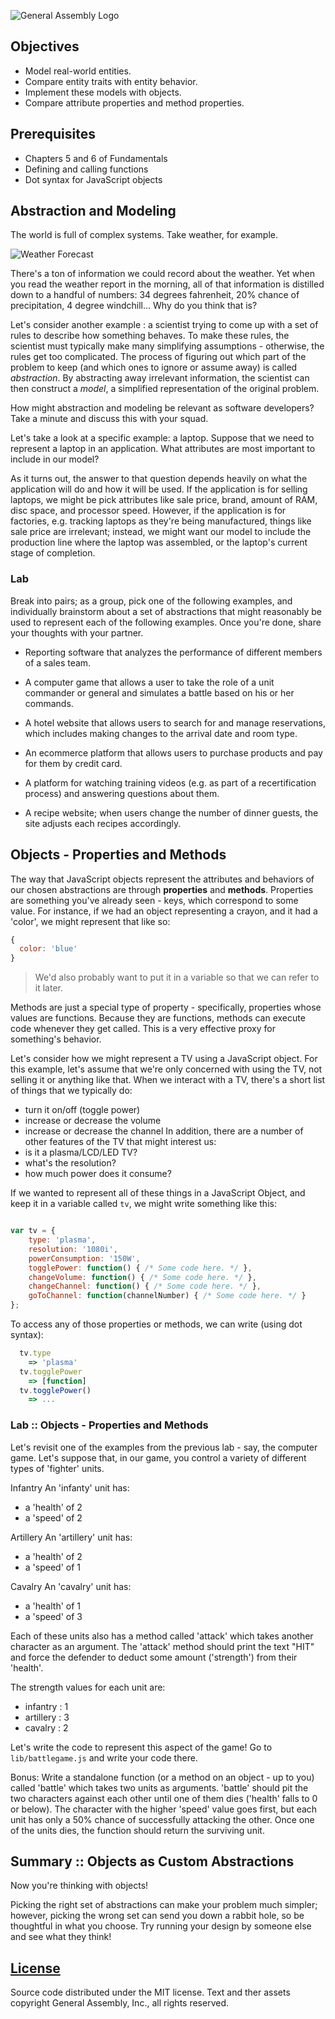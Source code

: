 ![General Assembly Logo](http://i.imgur.com/ke8USTq.png)

## Objectives

- Model real-world entities.
- Compare entity traits with entity behavior.
- Implement these models with objects.
- Compare attribute properties and method properties.

## Prerequisites

- Chapters 5 and 6 of Fundamentals
- Defining and calling functions
- Dot syntax for JavaScript objects

## Abstraction and Modeling

The world is full of complex systems. Take weather, for example.

![Weather Forecast](https://upload.wikimedia.org/wikipedia/commons/c/c0/NOAA_Wavewatch_III_Sample_Forecast.gif)

There's a ton of information we could record about the weather. Yet when you read the weather report in the morning, all of that information is distilled down to a handful of numbers: 34 degrees fahrenheit, 20% chance of precipitation, 4 degree windchill... <!-- Stop & Jot --> Why do you think that is?

Let's consider another example : a scientist trying to come up with a set of rules to describe how something behaves. To make these rules, the scientist must typically make many simplifying assumptions - otherwise, the rules get too complicated. The process of figuring out which part of the problem to keep (and which ones to ignore or assume away) is called _abstraction_. By abstracting away irrelevant information, the scientist can then construct a _model_, a simplified representation of the original problem.

<!-- Think-Pair-Share -->
How might abstraction and modeling be relevant as software developers? Take a minute and discuss this with your squad.

Let's take a look at a specific example: a laptop. Suppose that we need to represent a laptop in an application. What attributes are most important to include in our model?

As it turns out, the answer to that question depends heavily on what the application will do and how it will be used. If the application is for selling laptops, we might be pick attributes like sale price, brand, amount of RAM, disc space, and processor speed. However, if the application is for factories, e.g. tracking laptops as they're being manufactured, things like sale price are irrelevant; instead, we might want our model to include the production line where the laptop was assembled, or the laptop's current stage of completion.

### Lab

Break into pairs; as a group, pick one of the following examples, and individually brainstorm about a set of abstractions that might reasonably be used to represent each of the following examples. Once you're done, share your thoughts with your partner.

- Reporting software that analyzes the performance of different members of a sales team.

- A computer game that allows a user to take the role of a unit commander or general and simulates a battle based on his or her commands.

- A hotel website that allows users to search for and manage reservations, which includes making changes to the arrival date and room type.

- An ecommerce platform that allows users to purchase products and pay for them by credit card.

- A platform for watching training videos (e.g. as part of a recertification process) and answering questions about them.

- A recipe website; when users change the number of dinner guests, the site adjusts each recipes accordingly.


## Objects - Properties and Methods

The way that JavaScript objects represent the attributes and behaviors of our chosen abstractions are through **properties** and **methods**. Properties are something you've already seen - keys, which correspond to some value. For instance, if we had an object representing a crayon, and it had a 'color', we might represent that like so:

```javascript
{
  color: 'blue'
}
```
> We'd also probably want to put it in a variable so that we can refer to it later.

Methods are just a special type of property - specifically, properties whose values are functions. Because they are functions, methods can execute code whenever they get called. This is a very effective proxy for something's behavior.

Let's consider how we might represent a TV using a JavaScript object. For this example, let's assume that we're only concerned with using the TV, not selling it or anything like that. When we interact with a TV, there's a short list of things that we typically do:
- turn it on/off (toggle power)
- increase or decrease the volume
- increase or decrease the channel
In addition, there are a number of other features of the TV that might interest us:
- is it a plasma/LCD/LED TV?
- what's the resolution?
- how much power does it consume?

If we wanted to represent all of these things in a JavaScript Object, and keep it in a variable called `tv`, we might write something like this:

```javascript

var tv = {
    type: 'plasma',
    resolution: '1080i',
    powerConsumption: '150W',
    togglePower: function() { /* Some code here. */ },
    changeVolume: function() { /* Some code here. */ },
    changeChannel: function() { /* Some code here. */ },
    goToChannel: function(channelNumber) { /* Some code here. */ }
};

```

To access any of those properties or methods, we can write (using dot syntax):

```javascript
  tv.type
    => 'plasma'
  tv.togglePower
    => [function]
  tv.togglePower()
    => ...
```

### Lab :: Objects - Properties and Methods

Let's revisit one of the examples from the previous lab - say, the computer game. Let's suppose that, in our game, you control a variety of different types of 'fighter' units.

Infantry
An 'infanty' unit has:
 - a 'health' of 2
 - a 'speed' of 2

Artillery
An 'artillery' unit has:
- a 'health' of 2
- a 'speed' of 1

Cavalry
An 'cavalry' unit has:
- a 'health' of 1
- a 'speed' of 3

Each of these units also has a method called 'attack' which takes another character as an argument. The 'attack' method should print the text "HIT" and force the defender to deduct some amount ('strength') from their 'health'.

The strength values for each unit are:
- infantry : 1
- artillery : 3
- cavalry : 2

Let's write the code to represent this aspect of the game! Go to `lib/battlegame.js` and write your code there.

Bonus:
Write a standalone function (or a method on an object - up to you) called 'battle' which takes two units as arguments. 'battle' should pit the two characters against each other until one of them dies ('health' falls to 0 or below). The character with the higher 'speed' value goes first, but each unit has only a 50% chance of successfully attacking the other. Once one of the units dies, the function should return the surviving unit.

## Summary :: Objects as Custom Abstractions

Now you're thinking with objects!

Picking the right set of abstractions can make your problem much simpler; however, picking the wrong set can send you down a rabbit hole, so be thoughtful in what you choose. Try running your design by someone else and see what they think!

[License](LICENSE)
------------------

Source code distributed under the MIT license. Text and ther assets copyright
General Assembly, Inc., all rights reserved.
